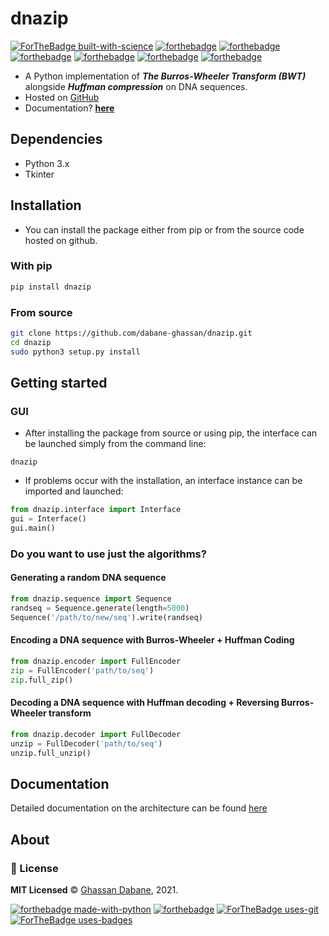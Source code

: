 # dnazip

[![ForTheBadge built-with-science](http://ForTheBadge.com/images/badges/built-with-science.svg)](https://GitHub.com/Naereen/)
[![forthebadge](https://forthebadge.com/images/badges/powered-by-coffee.svg)](https://forthebadge.com)
[![forthebadge](https://forthebadge.com/images/badges/powered-by-black-magic.svg)](https://forthebadge.com)
[![forthebadge](https://forthebadge.com/images/badges/uses-brains.svg)](https://forthebadge.com)
[![forthebadge](https://forthebadge.com/images/badges/built-with-grammas-recipe.svg)](https://forthebadge.com)
[![forthebadge](https://forthebadge.com/images/badges/ctrl-c-ctrl-v.svg)](https://forthebadge.com)
[![forthebadge](https://forthebadge.com/images/badges/winter-is-coming.svg)](https://forthebadge.com)

- A Python implementation of ***The Burros-Wheeler Transform (BWT)*** alongside ***Huffman compression*** on DNA sequences.
- Hosted on [GitHub](https://github.com/dabane-ghassan/dnazip)
- Documentation? [**here**]()

## Dependencies

- Python 3.x 
- Tkinter

## Installation

- You can install the package either from pip or from the source code hosted on github.

### With pip

```bash
pip install dnazip
```

### From source

```bash
git clone https://github.com/dabane-ghassan/dnazip.git
cd dnazip
sudo python3 setup.py install
```

## Getting started

### GUI

- After installing the package from source or using pip, the interface can be launched simply from the command line:
```
dnazip
```
- If problems occur with the installation, an interface instance can be imported and launched:
```python
from dnazip.interface import Interface
gui = Interface()
gui.main()
```

### Do you want to use just the algorithms?

#### Generating a random DNA sequence

```python
from dnazip.sequence import Sequence
randseq = Sequence.generate(length=5000)
Sequence('/path/to/new/seq').write(randseq)
```
#### Encoding a DNA sequence with Burros-Wheeler + Huffman Coding

```python
from dnazip.encoder import FullEncoder
zip = FullEncoder('path/to/seq')
zip.full_zip()
```

#### Decoding a DNA sequence with Huffman decoding + Reversing Burros-Wheeler transform

```python
from dnazip.decoder import FullDecoder
unzip = FullDecoder('path/to/seq')
unzip.full_unzip()
```

## Documentation

Detailed documentation on the architecture can be found [here](https://dabane-ghassan.github.io/dnazip)

## About

### :scroll: License 
**MIT Licensed** © [Ghassan Dabane](https://github.com/dabane-ghassan), 2021.

[![forthebadge made-with-python](http://ForTheBadge.com/images/badges/made-with-python.svg)](https://www.python.org/)
[![forthebadge](https://forthebadge.com/images/badges/made-with-markdown.svg)](https://forthebadge.com)
[![ForTheBadge uses-git](http://ForTheBadge.com/images/badges/uses-git.svg)](https://GitHub.com/)
[![ForTheBadge uses-badges](http://ForTheBadge.com/images/badges/uses-badges.svg)](http://ForTheBadge.com)
